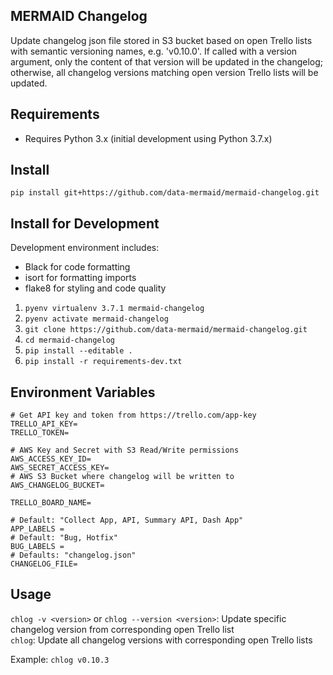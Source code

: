MERMAID Changelog
-----------------
Update changelog json file stored in S3 bucket based on open Trello lists with semantic versioning names, 
e.g. 'v0.10.0'. If called with a version argument, only the content of that version will be updated in the 
changelog; otherwise, all changelog versions matching open version Trello lists will be updated. 


## Requirements

* Requires Python 3.x (initial development using Python 3.7.x)

## Install

`pip install git+https://github.com/data-mermaid/mermaid-changelog.git`


## Install for Development

Development environment includes:


* Black for code formatting
* isort for formatting imports
* flake8 for styling and code quality


1. `pyenv virtualenv 3.7.1 mermaid-changelog`
2. `pyenv activate mermaid-changelog`
3. `git clone https://github.com/data-mermaid/mermaid-changelog.git`
4. `cd mermaid-changelog`
5. `pip install --editable .`
6. `pip install -r requirements-dev.txt`


## Environment Variables

```
# Get API key and token from https://trello.com/app-key
TRELLO_API_KEY=
TRELLO_TOKEN=

# AWS Key and Secret with S3 Read/Write permissions
AWS_ACCESS_KEY_ID=
AWS_SECRET_ACCESS_KEY=
# AWS S3 Bucket where changelog will be written to
AWS_CHANGELOG_BUCKET=

TRELLO_BOARD_NAME=

# Default: "Collect App, API, Summary API, Dash App"
APP_LABELS = 
# Default: "Bug, Hotfix"
BUG_LABELS = 
# Defaults: "changelog.json"
CHANGELOG_FILE=

```

## Usage


`chlog -v <version>` or `chlog --version <version>`: Update specific changelog version from corresponding open Trello
 list  
 `chlog`: Update all changelog versions with corresponding open Trello lists

Example: `chlog v0.10.3`